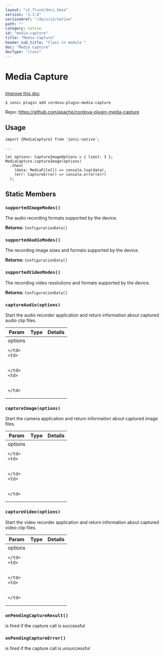 ```yaml
---
layout: "v2_fluid/docs_base"
version: "1.3.8"
versionHref: "/docs/v2/native"
path: ""
category: native
id: "media-capture"
title: "Media Capture"
header_sub_title: "Class in module "
doc: "Media Capture"
docType: "class"
---
```









<h1 class="api-title">

  
  Media Capture
  

  

  

</h1>

<a class="improve-v2-docs" href="http://github.com/driftyco/ionic-native/edit/master/src/plugins/media-capture.ts#L4">
  Improve this doc
</a>





<!-- decorators -->


<pre><code>$ ionic plugin add cordova-plugin-media-capture</code></pre>
<p>Repo:
  <a href="https://github.com/apache/cordova-plugin-media-capture">
    https://github.com/apache/cordova-plugin-media-capture
  </a>
</p>

<!-- description -->




<!-- @usage tag -->

<h2>Usage</h2>

<pre><code class="lang-typescript">import {MediaCapture} from &#39;ionic-native&#39;;

...

let options: CaptureImageOptions = { limit: 3 };
MediaCapture.captureImage(options)
  .then(
    (data: MediaFile[]) =&gt; console.log(data),
    (err: CaptureError) =&gt; console.error(err)
  );
</code></pre>




<!-- @property tags -->
<h2>Static Members</h2>
<div id="supportedImageModes"></div>
<h3><code>supportedImageModes()</code>
  
</h3>

The audio recording formats supported by the device.






<div class="return-value" markdown="1">
  <i class="icon ion-arrow-return-left"></i>
  <b>Returns:</b> 
<code>ConfigurationData[]</code> 
</div>



<div id="supportedAudioModes"></div>
<h3><code>supportedAudioModes()</code>
  
</h3>

The recording image sizes and formats supported by the device.






<div class="return-value" markdown="1">
  <i class="icon ion-arrow-return-left"></i>
  <b>Returns:</b> 
<code>ConfigurationData[]</code> 
</div>



<div id="supportedVideoModes"></div>
<h3><code>supportedVideoModes()</code>
  
</h3>

The recording video resolutions and formats supported by the device.






<div class="return-value" markdown="1">
  <i class="icon ion-arrow-return-left"></i>
  <b>Returns:</b> 
<code>ConfigurationData[]</code> 
</div>



<div id="captureAudio"></div>
<h3><code>captureAudio(options)</code>
  
</h3>



Start the audio recorder application and return information about captured audio clip files.


<table class="table param-table" style="margin:0;">
  <thead>
  <tr>
    <th>Param</th>
    <th>Type</th>
    <th>Details</th>
  </tr>
  </thead>
  <tbody>
  
  <tr>
    <td>
      options
      
      
    </td>
    <td>
      

    </td>
    <td>
      
      
    </td>
  </tr>
  
  </tbody>
</table>







<div id="captureImage"></div>
<h3><code>captureImage(options)</code>
  
</h3>



Start the camera application and return information about captured image files.


<table class="table param-table" style="margin:0;">
  <thead>
  <tr>
    <th>Param</th>
    <th>Type</th>
    <th>Details</th>
  </tr>
  </thead>
  <tbody>
  
  <tr>
    <td>
      options
      
      
    </td>
    <td>
      

    </td>
    <td>
      
      
    </td>
  </tr>
  
  </tbody>
</table>







<div id="captureVideo"></div>
<h3><code>captureVideo(options)</code>
  
</h3>



Start the video recorder application and return information about captured video clip files.


<table class="table param-table" style="margin:0;">
  <thead>
  <tr>
    <th>Param</th>
    <th>Type</th>
    <th>Details</th>
  </tr>
  </thead>
  <tbody>
  
  <tr>
    <td>
      options
      
      
    </td>
    <td>
      

    </td>
    <td>
      
      
    </td>
  </tr>
  
  </tbody>
</table>







<div id="onPendingCaptureResult"></div>
<h3><code>onPendingCaptureResult()</code>
  
</h3>



is fired if the capture call is successful










<div id="onPendingCaptureError"></div>
<h3><code>onPendingCaptureError()</code>
  
</h3>



is fired if the capture call is unsuccessful











<!-- methods on the class -->

<!-- related link --><!-- end content block -->


<!-- end body block -->

